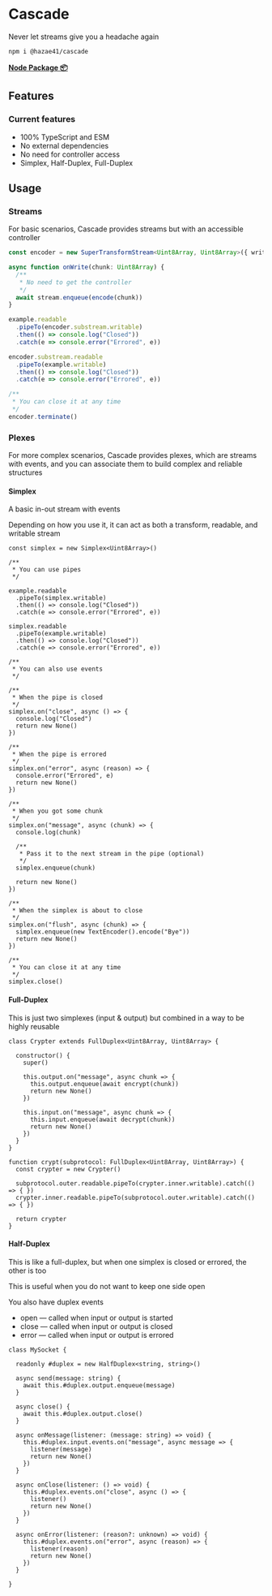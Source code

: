 # Cascade

Never let streams give you a headache again

```bash
npm i @hazae41/cascade
```

[**Node Package 📦**](https://www.npmjs.com/package/@hazae41/cascade)

## Features

### Current features
- 100% TypeScript and ESM
- No external dependencies
- No need for controller access
- Simplex, Half-Duplex, Full-Duplex

## Usage

### Streams

For basic scenarios, Cascade provides streams but with an accessible controller

```typescript
const encoder = new SuperTransformStream<Uint8Array, Uint8Array>({ write: onWrite })

async function onWrite(chunk: Uint8Array) {
  /** 
   * No need to get the controller 
   */
  await stream.enqueue(encode(chunk))
}

example.readable
  .pipeTo(encoder.substream.writable)
  .then(() => console.log("Closed"))
  .catch(e => console.error("Errored", e))

encoder.substream.readable
  .pipeTo(example.writable)
  .then(() => console.log("Closed"))
  .catch(e => console.error("Errored", e))

/**
 * You can close it at any time
 */
encoder.terminate()
```


### Plexes

For more complex scenarios, Cascade provides plexes, which are streams with events, and you can associate them to build complex and reliable structures

#### Simplex

A basic in-out stream with events

Depending on how you use it, it can act as both a transform, readable, and writable stream

```tsx
const simplex = new Simplex<Uint8Array>()

/**
 * You can use pipes
 */

example.readable
  .pipeTo(simplex.writable)
  .then(() => console.log("Closed"))
  .catch(e => console.error("Errored", e))

simplex.readable
  .pipeTo(example.writable)
  .then(() => console.log("Closed"))
  .catch(e => console.error("Errored", e))

/**
 * You can also use events
 */

/**
 * When the pipe is closed
 */
simplex.on("close", async () => {
  console.log("Closed")
  return new None()
})

/**
 * When the pipe is errored
 */
simplex.on("error", async (reason) => {
  console.error("Errored", e)
  return new None()
})

/**
 * When you got some chunk
 */
simplex.on("message", async (chunk) => {
  console.log(chunk)

  /**
   * Pass it to the next stream in the pipe (optional)
   */
  simplex.enqueue(chunk)

  return new None()
})

/**
 * When the simplex is about to close
 */
simplex.on("flush", async (chunk) => {
  simplex.enqueue(new TextEncoder().encode("Bye"))
  return new None()
})

/**
 * You can close it at any time
 */
simplex.close()
```

#### Full-Duplex

This is just two simplexes (input & output) but combined in a way to be highly reusable

```tsx
class Crypter extends FullDuplex<Uint8Array, Uint8Array> {

  constructor() {
    super()

    this.output.on("message", async chunk => {
      this.output.enqueue(await encrypt(chunk))
      return new None()
    })

    this.input.on("message", async chunk => {
      this.input.enqueue(await decrypt(chunk))
      return new None()
    })
  }
}

function crypt(subprotocol: FullDuplex<Uint8Array, Uint8Array>) {
  const crypter = new Crypter()

  subprotocol.outer.readable.pipeTo(crypter.inner.writable).catch(() => { })
  crypter.inner.readable.pipeTo(subprotocol.outer.writable).catch(() => { })

  return crypter
}
```


#### Half-Duplex

This is like a full-duplex, but when one simplex is closed or errored, the other is too

This is useful when you do not want to keep one side open

You also have duplex events
- open — called when input or output is started
- close — called when input or output is closed
- error — called when input or output is errored

```tsx
class MySocket {

  readonly #duplex = new HalfDuplex<string, string>()

  async send(message: string) {
    await this.#duplex.output.enqueue(message)
  }

  async close() {
    await this.#duplex.output.close()
  }

  async onMessage(listener: (message: string) => void) {
    this.#duplex.input.events.on("message", async message => {
      listener(message)
      return new None()
    })
  }

  async onClose(listener: () => void) {
    this.#duplex.events.on("close", async () => {
      listener()
      return new None()
    })
  }

  async onError(listener: (reason?: unknown) => void) {
    this.#duplex.events.on("error", async (reason) => {
      listener(reason)
      return new None()
    })
  }

}
```

